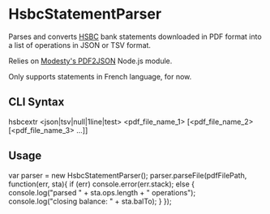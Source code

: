 HsbcStatementParser
===================

Parses and converts [HSBC](http://hsbc.com) bank statements downloaded in PDF format into a list of operations in JSON or TSV format.

Relies on [Modesty's PDF2JSON](http://github.com/modesty/pdf2json) Node.js module.

Only supports statements in French language, for now.

CLI Syntax
----------

hsbcextr <json|tsv|null|1line|test> <pdf_file_name_1> [<pdf_file_name_2> [<pdf_file_name_3> ...]]

Usage
-----

  var parser = new HsbcStatementParser();
  parser.parseFile(pdfFilePath, function(err, sta){
  	if (err)
  		console.error(err.stack);
  	else {
  	  console.log("parsed " + sta.ops.length + " operations");
  	  console.log("closing balance: " + sta.balTo);
  	}
  });
